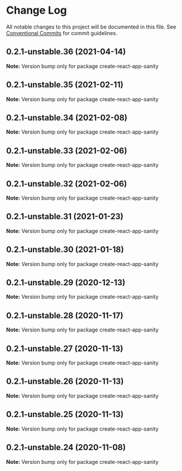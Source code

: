 # Change Log

All notable changes to this project will be documented in this file.
See [Conventional Commits](https://conventionalcommits.org) for commit guidelines.

## 0.2.1-unstable.36 (2021-04-14)

**Note:** Version bump only for package create-react-app-sanity





## 0.2.1-unstable.35 (2021-02-11)

**Note:** Version bump only for package create-react-app-sanity





## 0.2.1-unstable.34 (2021-02-08)

**Note:** Version bump only for package create-react-app-sanity





## 0.2.1-unstable.33 (2021-02-06)

**Note:** Version bump only for package create-react-app-sanity





## 0.2.1-unstable.32 (2021-02-06)

**Note:** Version bump only for package create-react-app-sanity





## 0.2.1-unstable.31 (2021-01-23)

**Note:** Version bump only for package create-react-app-sanity





## 0.2.1-unstable.30 (2021-01-18)

**Note:** Version bump only for package create-react-app-sanity





## 0.2.1-unstable.29 (2020-12-13)

**Note:** Version bump only for package create-react-app-sanity





## 0.2.1-unstable.28 (2020-11-17)

**Note:** Version bump only for package create-react-app-sanity





## 0.2.1-unstable.27 (2020-11-13)

**Note:** Version bump only for package create-react-app-sanity





## 0.2.1-unstable.26 (2020-11-13)

**Note:** Version bump only for package create-react-app-sanity





## 0.2.1-unstable.25 (2020-11-13)

**Note:** Version bump only for package create-react-app-sanity





## 0.2.1-unstable.24 (2020-11-08)

**Note:** Version bump only for package create-react-app-sanity
